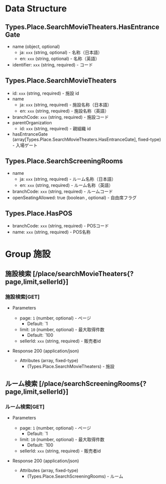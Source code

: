 # Data Structure

## Types.Place.SearchMovieTheaters.HasEntranceGate

-   name (object, optional)
    -   ja: `xxx` (string, optional) - 名称（日本語）
    -   en: `xxx` (string, optional) - 名称（英語）
-   identifier: `xxx` (string, required) - コード

## Types.Place.SearchMovieTheaters

-   id: `xxx` (string, required) - 施設 id
-   name
    -   ja: `xxx` (string, required) - 施設名称（日本語）
    -   en: `xxx` (string, required) - 施設名称（英語）
-   branchCode: `xxx` (string, required) - 施設コード
-   parentOrganization
    -   id: `xxx` (string, required) - 親組織 id
-   hasEntranceGate (array[Types.Place.SearchMovieTheaters.HasEntranceGate], fixed-type) - 入場ゲート

## Types.Place.SearchScreeningRooms

-   name
    -   ja: `xxx` (string, required) - ルーム名称（日本語）
    -   en: `xxx` (string, required) - ルーム名称（英語）
-   branchCode: `xxx` (string, required) - ルームコード
-   openSeatingAllowed: true (boolean , optional) - 自由席フラグ

## Types.Place.HasPOS

-   branchCode: `xxx` (string, required) - POSコード
-   name: `xxx` (string, required) - POS名称

# Group 施設

## 施設検索 [/place/searchMovieTheaters{?page,limit,sellerId}]

### 施設検索[GET]

-   Parameters

    -   page: `1` (number, optional) - ページ
        -   Default: `1
    -   limit: `10` (number, optional) - 最大取得件数
        -   Default: `100
    -   sellerId: `xxx` (string, required) - 販売者id

-   Response 200 (application/json)

    -   Attributes (array, fixed-type)
        -   (Types.Place.SearchMovieTheaters) - 施設

<!-- include(../../response/400.md) -->

## ルーム検索 [/place/searchScreeningRooms{?page,limit,sellerId}]

### ルーム検索[GET]

-   Parameters

    -   page: `1` (number, optional) - ページ
        -   Default: `1
    -   limit: `10` (number, optional) - 最大取得件数
        -   Default: `100
    -   sellerId: `xxx` (string, required) - 販売者id

-   Response 200 (application/json)

    -   Attributes (array, fixed-type)
        -   (Types.Place.SearchScreeningRooms) - ルーム

<!-- include(../../response/400.md) -->
